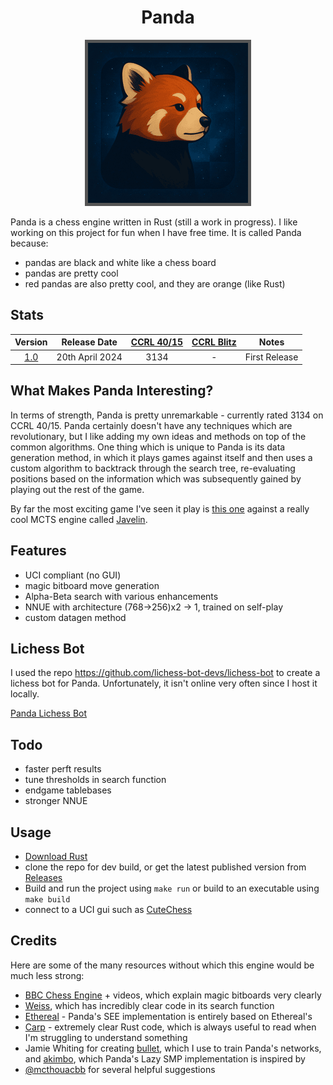 <h1 align="center">Panda</h1>
<style>
img {
  border: 5px solid #555;
}
</style>

<p align="center">
<img src="https://github.com/all-c-a-p-s/Panda/blob/main/panda_logo_small.png">
</p>

Panda is a chess engine written in Rust (still a work in progress). I like working on this project for fun when I have free time. It is called Panda because:
- pandas are black and white like a chess board
- pandas are pretty cool
- red pandas are also pretty cool, and they are orange (like Rust)

## Stats
|                           Version                            |     Release Date    | [CCRL 40/15](https://www.computerchess.org.uk/ccrl/4040/) | [CCRL Blitz](https://computerchess.org.uk/ccrl/404/) | Notes |
| :-----------------------------------------------------------:|:-------------------:|:----:|:----:|:---------------------------:|
| [1.0](https://github.com/all-c-a-p-s/Panda/releases/tag/1.0) |  20th    April 2024 | 3134 |  -   |       First Release         |



## What Makes Panda Interesting?

In terms of strength, Panda is pretty unremarkable - currently rated 3134 on CCRL 40/15. Panda certainly doesn't have any techniques which are revolutionary, but I like adding my own ideas and methods on top of the common algorithms. One thing which is unique to Panda is its data generation method, in which it plays games against itself and then uses a custom algorithm to backtrack through the search tree, re-evaluating positions based on the information which was subsequently gained by playing out the rest of the game.

By far the most exciting game I've seen it play is [this one](https://www.chess.com/analysis/library/22UV4Zu2Bg) against a really cool MCTS engine called [Javelin](https://github.com/TomaszJaworski777/Javelin).

## Features
- UCI compliant (no GUI)
- magic bitboard move generation
- Alpha-Beta search with various enhancements
- NNUE with architecture (768->256)x2 -> 1, trained on self-play
- custom datagen method


## Lichess Bot

I used the repo https://github.com/lichess-bot-devs/lichess-bot to create a lichess bot for Panda. Unfortunately, it isn't online very often since I host it locally.

[Panda Lichess Bot](https://lichess.org/@/RedPandaBot)

## Todo
- faster perft results
- tune thresholds in search function
- endgame tablebases
- stronger NNUE

## Usage
- [Download Rust](https://www.rust-lang.org/)
- clone the repo for dev build, or get the latest published version from [Releases](https://github.com/all-c-a-p-s/Panda/releases)
- Build and run the project using ```make run``` or build to an executable using ```make build```
- connect to a UCI gui such as [CuteChess](https://cutechess.com/)

## Credits
Here are some of the many resources without which this engine would be much less strong:
- [BBC Chess Engine](https://github.com/maksimKorzh/bbc) + videos, which explain magic bitboards very clearly
- [Weiss](https://github.com/TerjeKir/weiss), which has incredibly clear code in its search function
- [Ethereal](https://github.com/AndyGrant/Ethereal) - Panda's SEE implementation is entirely based on Ethereal's
- [Carp](https://github.com/dede1751/carp) - extremely clear Rust code, which is always useful to read when I'm struggling to understand something
- Jamie Whiting for creating [bullet](https://github.com/jw1912/bullet/tree/main), which I use to train Panda's networks, and [akimbo](https://github.com/jw1912/akimbo/tree/main), which Panda's Lazy SMP implementation is inspired by
- [@mcthouacbb](https://github.com/mcthouacbb) for several helpful suggestions
